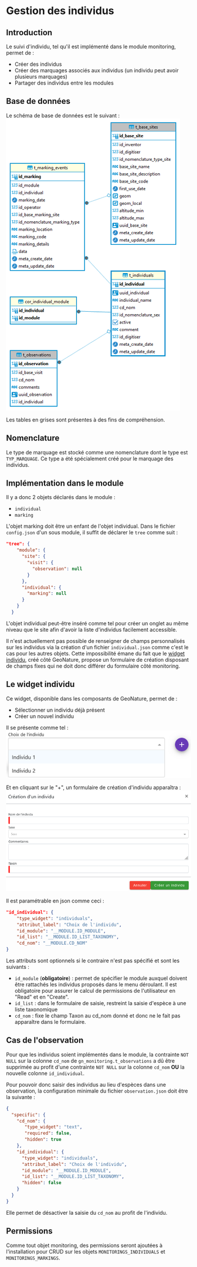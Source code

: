 # Gestion des individus

## Introduction
Le suivi d'individu, tel qu'il est implémenté dans le module monitoring, 
permet de :

- Créer des individus
- Créer des marquages associés aux individus (un individu peut 
  avoir plusieurs marquages)
- Partager des individus entre les modules

## Base de données

Le schéma de base de données est le suivant :
![MCD](images/2023-11-MCD-individuals.png)

Les tables en grises sont présentes à des fins de compréhension.

## Nomenclature

Le type de marquage est stocké comme une nomenclature dont le type 
est `TYP_MARQUAGE`. Ce type a été spécialement créé pour le marquage des
individus.

## Implémentation dans le module

Il y a donc 2 objets déclarés dans le module : 
- `individual`
- `marking`

L'objet marking doit être un enfant de l'objet individual. Dans 
le fichier `config.json` d'un sous module, il suffit de déclarer
le `tree` comme suit :

```json
"tree": {
    "module": {
      "site": {
        "visit": {
          "observation": null
        }
      },
      "individual": {
        "marking": null
      }
    }
  }
```

L'objet individual peut-être inséré comme tel pour créer un onglet
au même niveau que le site afin d'avoir la liste d'individus 
facilement accessible.

Il n'est actuellement pas possible de renseigner de champs personnalisés 
sur les individus via la création d'un fichier `individual.json` 
comme c'est le cas pour les autres objets. 
Cette impossibilité émane du fait que le [widget individu](#le-widget-individu), 
créé côté GeoNature, propose un formulaire de création disposant de champs 
fixes qui ne doit donc différer du formulaire côté monitoring.

## Le widget individu

Ce widget, disponible dans les composants de GeoNature, permet de :

- Sélectionner un individu déjà présent
- Créer un nouvel individu

Il se présente comme tel :
![Widget](images/individual_widget.png)

Et en cliquant sur le "+", un formulaire de création d'individu apparaîtra :
![WidgetCreate](images/individual_widget_create.png)


Il est paramétrable en json comme ceci : 

```json
"id_individual": {
    "type_widget": "individuals",
    "attribut_label": "Choix de l'individu",
    "id_module": "__MODULE.ID_MODULE",
    "id_list": "__MODULE.ID_LIST_TAXONOMY",
    "cd_nom": "__MODULE.CD_NOM"
}
```

Les attributs sont optionnels si le contraire n'est pas spécifié et sont les suivants :

- `id_module` (**obligatoire**) : permet de spécifier le module auxquel 
  doivent être rattachés les individus proposés dans le menu déroulant.
  Il est obligatoire pour assurer le calcul de permissions de 
  l'utilisateur en "Read" et en "Create".
- `id_list` : dans le formulaire de saisie, restreint la saisie d'espèce à
  une liste taxonomique
- `cd_nom` : fixe le champ Taxon au cd_nom donné et donc ne le fait pas
  apparaître dans le formulaire.


## Cas de l'observation

Pour que les individus soient implémentés dans le module, la contrainte 
`NOT NULL` sur la colonne `cd_nom` de `gn_monitoring.t_observations` a dû 
être supprimée au profit d'une contrainte `NOT NULL` sur la colonne `cd_nom`
**OU** la nouvelle colonne `id_individual`.

Pour pouvoir donc saisir des individus au lieu d'espèces dans une observation,
la configuration minimale du fichier `observation.json` doit être la suivante :

```json
{
  "specific": {
    "cd_nom": {
       "type_widget": "text",
       "required": false,
       "hidden": true
    },
    "id_individual": {
      "type_widget": "individuals",
      "attribut_label": "Choix de l'individu",
      "id_module": "__MODULE.ID_MODULE",
      "id_list": "__MODULE.ID_LIST_TAXONOMY",
      "hidden": false
    }
  }
}
```

Elle permet de désactiver la saisie du `cd_nom` au profit de l'individu.

## Permissions

Comme tout objet monitoring, des permissions seront ajoutées à l'installation 
pour CRUD sur les objets `MONITORINGS_INDIVIDUALS` et `MONITORINGS_MARKINGS`.

